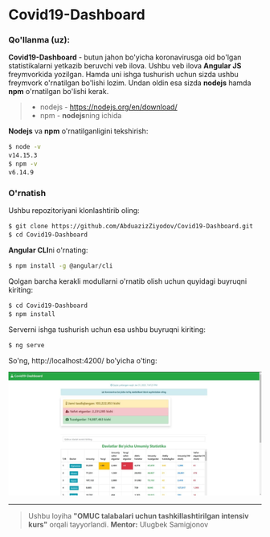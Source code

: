 # Covid19-Dashboard

### Qo'llanma (uz):

**Covid19-Dashboard** - butun jahon bo'yicha koronavirusga oid bo'lgan statistikalarni yetkazib beruvchi veb ilova. Ushbu veb ilova **Angular JS** freymvorkida yozilgan. Hamda uni ishga tushurish uchun sizda ushbu freymvork o'rnatilgan bo'lishi lozim. Undan oldin esa sizda **nodejs** hamda **npm** o'rnatilgan bo'lishi kerak.

>- nodejs - https://nodejs.org/en/download/
>- npm - **nodejs**ning ichida

**Nodejs** va **npm** o'rnatilganligini tekshirish:

```bash
$ node -v
v14.15.3
$ npm -v
v6.14.9
```

### O'rnatish

Ushbu repozitoriyani klonlashtirib oling:

```bash
$ git clone https://github.com/AbduazizZiyodov/Covid19-Dashboard.git
$ cd Covid19-Dashboard
```
**Angular CLI**ni o'rnating:
```bash
$ npm install -g @angular/cli
```
Qolgan barcha kerakli modullarni o'rnatib olish uchun quyidagi buyruqni kiriting:
```bash
$ cd Covid19-Dashboard
$ npm install
```

Serverni ishga tushurish uchun esa ushbu buyruqni kiriting:

```bash
$ ng serve
```

So'ng, http://localhost:4200/ bo'yicha o'ting:

![Natija](result.jpg)

<hr>

>Ushbu loyiha **"OMUC talabalari uchun tashkillashtirilgan intensiv kurs"** orqali tayyorlandi.
**Mentor:** Ulugbek Samigjonov
